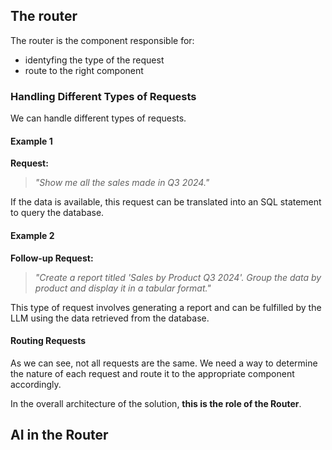 ## The router
The router is the component responsible for:

* identyfing the type of the request
* route to the right component

### Handling Different Types of Requests

We can handle different types of requests.

#### Example 1

**Request:**

> *"Show me all the sales made in Q3 2024."*

If the data is available, this request can be translated into an SQL statement to query the database.

#### Example 2

**Follow-up Request:**

> *"Create a report titled 'Sales by Product Q3 2024'. Group the data by product and display it in a tabular format."*

This type of request involves generating a report and can be fulfilled by the LLM using the data retrieved from the database.

#### Routing Requests

As we can see, not all requests are the same. We need a way to determine the nature of each request and route it to the appropriate component accordingly.

In the overall architecture of the solution, **this is the role of the Router**.


## AI in the Router
